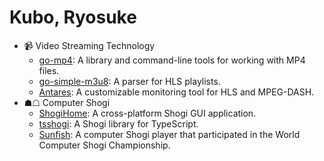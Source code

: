 # Kubo, Ryosuke

- 📹 Video Streaming Technology
  - [go-mp4](https://github.com/abema/go-mp4): A library and command-line tools for working with MP4 files.
  - [go-simple-m3u8](https://github.com/abema/go-simple-m3u8): A parser for HLS playlists.
  - [Antares](https://github.com/abema/antares): A customizable monitoring tool for HLS and MPEG-DASH.
- ☗☖ Computer Shogi
  - [ShogiHome](https://sunfish-shogi.github.io/shogihome/): A cross-platform Shogi GUI application.
  - [tsshogi](https://github.com/sunfish-shogi/tsshogi): A Shogi library for TypeScript.
  - [Sunfish](https://github.com/sunfish-shogi/sunfish4): A computer Shogi player that participated in the World Computer Shogi Championship.
